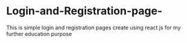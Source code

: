 # Login-and-Registration-page-
This  is simple login and registration pages create using react js for my further education purpose
